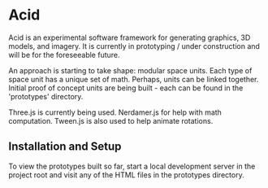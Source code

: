 # Acid
Acid is an experimental software framework for generating graphics, 3D models, and imagery. It is currently in prototyping / under construction and will be for the foreseeable future.

An approach is starting to take shape: modular space units. Each type of space unit has a unique set of math. Perhaps, units can be linked together. Initial proof of concept units are being built - each can be found in the 'prototypes' directory.

Three.js is currently being used. Nerdamer.js for help with math computation. Tween.js is also used to help animate rotations.

## Installation and Setup 

To view the prototypes built so far, start a local development server in the project root and visit any of the HTML files in the prototypes directory.
